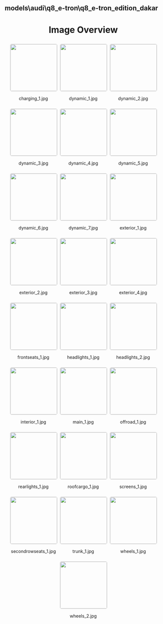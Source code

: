 ## models\audi\q8_e-tron\q8_e-tron_edition_dakar
<style>
    .image-gallery {
        display: flex;
        flex-wrap: wrap;
        gap: 10px;
        justify-content: center;
        padding: 10px;
    }
    .image-gallery img {
        width: 150px;
        height: auto;
        border: 1px solid #ddd;
        border-radius: 5px;
    }
    .image-gallery div {
        flex: 1 1 calc(33.333% - 20px); /* Three images per row on large screens */
        max-width: 150px;
        text-align: center;
    }
    @media (max-width: 768px) {
        .image-gallery div {
            flex: 1 1 calc(50% - 20px); /* Two images per row on medium screens */
        }
    }
    @media (max-width: 480px) {
        .image-gallery div {
            flex: 1 1 100%; /* One image per row on small screens */
        }
    }
</style>
<h1 style ="text-align: center;"> Image Overview </h1> <div class="image-gallery">
<div>
<img src="https://media.evkx.net/multimedia/models/audi/q8_e-tron/q8_e-tron_edition_dakar/charging_1_st.jpg">
<p>charging_1.jpg</p>
</div>
<div>
<img src="https://media.evkx.net/multimedia/models/audi/q8_e-tron/q8_e-tron_edition_dakar/dynamic_1_st.jpg">
<p>dynamic_1.jpg</p>
</div>
<div>
<img src="https://media.evkx.net/multimedia/models/audi/q8_e-tron/q8_e-tron_edition_dakar/dynamic_2_st.jpg">
<p>dynamic_2.jpg</p>
</div>
<div>
<img src="https://media.evkx.net/multimedia/models/audi/q8_e-tron/q8_e-tron_edition_dakar/dynamic_3_st.jpg">
<p>dynamic_3.jpg</p>
</div>
<div>
<img src="https://media.evkx.net/multimedia/models/audi/q8_e-tron/q8_e-tron_edition_dakar/dynamic_4_st.jpg">
<p>dynamic_4.jpg</p>
</div>
<div>
<img src="https://media.evkx.net/multimedia/models/audi/q8_e-tron/q8_e-tron_edition_dakar/dynamic_5_st.jpg">
<p>dynamic_5.jpg</p>
</div>
<div>
<img src="https://media.evkx.net/multimedia/models/audi/q8_e-tron/q8_e-tron_edition_dakar/dynamic_6_st.jpg">
<p>dynamic_6.jpg</p>
</div>
<div>
<img src="https://media.evkx.net/multimedia/models/audi/q8_e-tron/q8_e-tron_edition_dakar/dynamic_7_st.jpg">
<p>dynamic_7.jpg</p>
</div>
<div>
<img src="https://media.evkx.net/multimedia/models/audi/q8_e-tron/q8_e-tron_edition_dakar/exterior_1_st.jpg">
<p>exterior_1.jpg</p>
</div>
<div>
<img src="https://media.evkx.net/multimedia/models/audi/q8_e-tron/q8_e-tron_edition_dakar/exterior_2_st.jpg">
<p>exterior_2.jpg</p>
</div>
<div>
<img src="https://media.evkx.net/multimedia/models/audi/q8_e-tron/q8_e-tron_edition_dakar/exterior_3_st.jpg">
<p>exterior_3.jpg</p>
</div>
<div>
<img src="https://media.evkx.net/multimedia/models/audi/q8_e-tron/q8_e-tron_edition_dakar/exterior_4_st.jpg">
<p>exterior_4.jpg</p>
</div>
<div>
<img src="https://media.evkx.net/multimedia/models/audi/q8_e-tron/q8_e-tron_edition_dakar/frontseats_1_st.jpg">
<p>frontseats_1.jpg</p>
</div>
<div>
<img src="https://media.evkx.net/multimedia/models/audi/q8_e-tron/q8_e-tron_edition_dakar/headlights_1_st.jpg">
<p>headlights_1.jpg</p>
</div>
<div>
<img src="https://media.evkx.net/multimedia/models/audi/q8_e-tron/q8_e-tron_edition_dakar/headlights_2_st.jpg">
<p>headlights_2.jpg</p>
</div>
<div>
<img src="https://media.evkx.net/multimedia/models/audi/q8_e-tron/q8_e-tron_edition_dakar/interior_1_st.jpg">
<p>interior_1.jpg</p>
</div>
<div>
<img src="https://media.evkx.net/multimedia/models/audi/q8_e-tron/q8_e-tron_edition_dakar/main_1_st.jpg">
<p>main_1.jpg</p>
</div>
<div>
<img src="https://media.evkx.net/multimedia/models/audi/q8_e-tron/q8_e-tron_edition_dakar/offroad_1_st.jpg">
<p>offroad_1.jpg</p>
</div>
<div>
<img src="https://media.evkx.net/multimedia/models/audi/q8_e-tron/q8_e-tron_edition_dakar/rearlights_1_st.jpg">
<p>rearlights_1.jpg</p>
</div>
<div>
<img src="https://media.evkx.net/multimedia/models/audi/q8_e-tron/q8_e-tron_edition_dakar/roofcargo_1_st.jpg">
<p>roofcargo_1.jpg</p>
</div>
<div>
<img src="https://media.evkx.net/multimedia/models/audi/q8_e-tron/q8_e-tron_edition_dakar/screens_1_st.jpg">
<p>screens_1.jpg</p>
</div>
<div>
<img src="https://media.evkx.net/multimedia/models/audi/q8_e-tron/q8_e-tron_edition_dakar/secondrowseats_1_st.jpg">
<p>secondrowseats_1.jpg</p>
</div>
<div>
<img src="https://media.evkx.net/multimedia/models/audi/q8_e-tron/q8_e-tron_edition_dakar/trunk_1_st.jpg">
<p>trunk_1.jpg</p>
</div>
<div>
<img src="https://media.evkx.net/multimedia/models/audi/q8_e-tron/q8_e-tron_edition_dakar/wheels_1_st.jpg">
<p>wheels_1.jpg</p>
</div>
<div>
<img src="https://media.evkx.net/multimedia/models/audi/q8_e-tron/q8_e-tron_edition_dakar/wheels_2_st.jpg">
<p>wheels_2.jpg</p>
</div>
</div>
